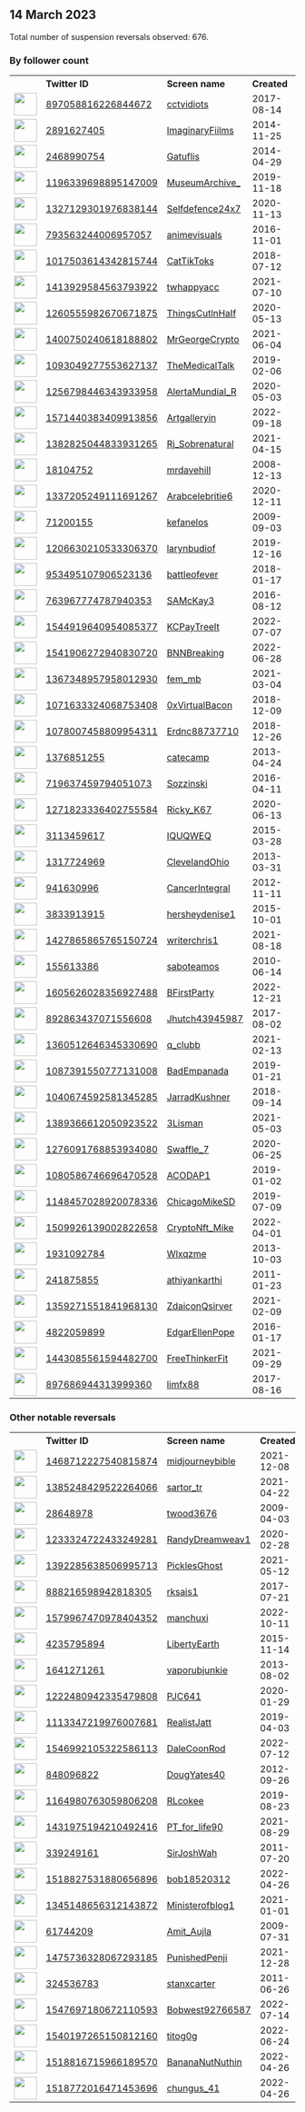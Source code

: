 
## 14 March 2023
Total number of suspension reversals observed: 676.

### By follower count
<table><tr><th></th><th align="left">Twitter ID</th><th align="left">Screen name</th>
<th align="left">Created</th><th align="left">Status</th><th align="left">Suspended</th><th align="left">Followers</th>
<tr><td><a href="https://pbs.twimg.com/profile_images/1144840942244880385/9F2DRMCz_normal.jpg"><img src="https://pbs.twimg.com/profile_images/1144840942244880385/9F2DRMCz_normal.jpg" width="40px" height="40px" align="center"/></a></td><td><a href="https://twitter.com/intent/user?user_id=897058816226844672">897058816226844672</a></td><td><a href="https://twitter.com/cctvidiots">cctvidiots</a></td><td>2017-08-14</td><td align="center"></td><td></td><td>934310</td></tr>
<tr><td><a href="https://pbs.twimg.com/profile_images/1000915007993991168/6eN-8sz3_normal.jpg"><img src="https://pbs.twimg.com/profile_images/1000915007993991168/6eN-8sz3_normal.jpg" width="40px" height="40px" align="center"/></a></td><td><a href="https://twitter.com/intent/user?user_id=2891627405">2891627405</a></td><td><a href="https://twitter.com/ImaginaryFiilms">ImaginaryFiilms</a></td><td>2014-11-25</td><td align="center"></td><td></td><td>450106</td></tr>
<tr><td><a href="https://pbs.twimg.com/profile_images/1635986856759242752/jip5zkU0_normal.jpg"><img src="https://pbs.twimg.com/profile_images/1635986856759242752/jip5zkU0_normal.jpg" width="40px" height="40px" align="center"/></a></td><td><a href="https://twitter.com/intent/user?user_id=2468990754">2468990754</a></td><td><a href="https://twitter.com/Gatuflis">Gatuflis</a></td><td>2014-04-29</td><td align="center"></td><td>2022-03-26</td><td>288677</td></tr>
<tr><td><a href="https://pbs.twimg.com/profile_images/1249220712461733888/3Z1i_y0-_normal.jpg"><img src="https://pbs.twimg.com/profile_images/1249220712461733888/3Z1i_y0-_normal.jpg" width="40px" height="40px" align="center"/></a></td><td><a href="https://twitter.com/intent/user?user_id=1196339698895147009">1196339698895147009</a></td><td><a href="https://twitter.com/MuseumArchive_">MuseumArchive_</a></td><td>2019-11-18</td><td align="center"></td><td></td><td>176446</td></tr>
<tr><td><a href="https://pbs.twimg.com/profile_images/1636606695186071553/jQI__AnX_normal.png"><img src="https://pbs.twimg.com/profile_images/1636606695186071553/jQI__AnX_normal.png" width="40px" height="40px" align="center"/></a></td><td><a href="https://twitter.com/intent/user?user_id=1327129301976838144">1327129301976838144</a></td><td><a href="https://twitter.com/Selfdefence24x7">Selfdefence24x7</a></td><td>2020-11-13</td><td align="center"></td><td></td><td>175916</td></tr>
<tr><td><a href="https://pbs.twimg.com/profile_images/1641707604966768641/9hIWXBpq_normal.jpg"><img src="https://pbs.twimg.com/profile_images/1641707604966768641/9hIWXBpq_normal.jpg" width="40px" height="40px" align="center"/></a></td><td><a href="https://twitter.com/intent/user?user_id=793563244006957057">793563244006957057</a></td><td><a href="https://twitter.com/animevisuals">animevisuals</a></td><td>2016-11-01</td><td align="center"></td><td></td><td>174653</td></tr>
<tr><td><a href="https://pbs.twimg.com/profile_images/1518717013857738753/cynzAGeX_normal.jpg"><img src="https://pbs.twimg.com/profile_images/1518717013857738753/cynzAGeX_normal.jpg" width="40px" height="40px" align="center"/></a></td><td><a href="https://twitter.com/intent/user?user_id=1017503614342815744">1017503614342815744</a></td><td><a href="https://twitter.com/CatTikToks">CatTikToks</a></td><td>2018-07-12</td><td align="center"></td><td>2022-07-27</td><td>174149</td></tr>
<tr><td><a href="https://pbs.twimg.com/profile_images/1642875467261792259/Ie68J3g0_normal.jpg"><img src="https://pbs.twimg.com/profile_images/1642875467261792259/Ie68J3g0_normal.jpg" width="40px" height="40px" align="center"/></a></td><td><a href="https://twitter.com/intent/user?user_id=1413929584563793922">1413929584563793922</a></td><td><a href="https://twitter.com/twhappyacc">twhappyacc</a></td><td>2021-07-10</td><td align="center"></td><td></td><td>152748</td></tr>
<tr><td><a href="https://pbs.twimg.com/profile_images/1268036062347030529/jTM8rmoq_normal.jpg"><img src="https://pbs.twimg.com/profile_images/1268036062347030529/jTM8rmoq_normal.jpg" width="40px" height="40px" align="center"/></a></td><td><a href="https://twitter.com/intent/user?user_id=1260555982670671875">1260555982670671875</a></td><td><a href="https://twitter.com/ThingsCutlnHaIf">ThingsCutlnHaIf</a></td><td>2020-05-13</td><td align="center"></td><td></td><td>125742</td></tr>
<tr><td><a href="https://pbs.twimg.com/profile_images/1644242055517077504/_yn9_jBT_normal.jpg"><img src="https://pbs.twimg.com/profile_images/1644242055517077504/_yn9_jBT_normal.jpg" width="40px" height="40px" align="center"/></a></td><td><a href="https://twitter.com/intent/user?user_id=1400750240618188802">1400750240618188802</a></td><td><a href="https://twitter.com/MrGeorgeCrypto">MrGeorgeCrypto</a></td><td>2021-06-04</td><td align="center"></td><td></td><td>125643</td></tr>
<tr><td><a href="https://pbs.twimg.com/profile_images/1124705710602764289/_tXBE4Gc_normal.jpg"><img src="https://pbs.twimg.com/profile_images/1124705710602764289/_tXBE4Gc_normal.jpg" width="40px" height="40px" align="center"/></a></td><td><a href="https://twitter.com/intent/user?user_id=1093049277553627137">1093049277553627137</a></td><td><a href="https://twitter.com/TheMedicalTalk">TheMedicalTalk</a></td><td>2019-02-06</td><td align="center"></td><td></td><td>120807</td></tr>
<tr><td><a href="https://pbs.twimg.com/profile_images/1635858234811580418/pySw_XTd_normal.jpg"><img src="https://pbs.twimg.com/profile_images/1635858234811580418/pySw_XTd_normal.jpg" width="40px" height="40px" align="center"/></a></td><td><a href="https://twitter.com/intent/user?user_id=1256798446343933958">1256798446343933958</a></td><td><a href="https://twitter.com/AlertaMundial_R">AlertaMundial_R</a></td><td>2020-05-03</td><td align="center"></td><td>2022-11-09</td><td>104455</td></tr>
<tr><td><a href="https://pbs.twimg.com/profile_images/1574460659521429504/Z2EzTLW0_normal.jpg"><img src="https://pbs.twimg.com/profile_images/1574460659521429504/Z2EzTLW0_normal.jpg" width="40px" height="40px" align="center"/></a></td><td><a href="https://twitter.com/intent/user?user_id=1571440383409913856">1571440383409913856</a></td><td><a href="https://twitter.com/Artgalleryin">Artgalleryin</a></td><td>2022-09-18</td><td align="center"></td><td>2022-10-30</td><td>74794</td></tr>
<tr><td><a href="https://pbs.twimg.com/profile_images/1479559044155199492/rS51Eb3T_normal.jpg"><img src="https://pbs.twimg.com/profile_images/1479559044155199492/rS51Eb3T_normal.jpg" width="40px" height="40px" align="center"/></a></td><td><a href="https://twitter.com/intent/user?user_id=1382825044833931265">1382825044833931265</a></td><td><a href="https://twitter.com/Rj_Sobrenatural">Rj_Sobrenatural</a></td><td>2021-04-15</td><td align="center"></td><td>2022-04-05</td><td>54868</td></tr>
<tr><td><a href="https://pbs.twimg.com/profile_images/885275506660265984/Xu7AJOGU_normal.jpg"><img src="https://pbs.twimg.com/profile_images/885275506660265984/Xu7AJOGU_normal.jpg" width="40px" height="40px" align="center"/></a></td><td><a href="https://twitter.com/intent/user?user_id=18104752">18104752</a></td><td><a href="https://twitter.com/mrdavehill">mrdavehill</a></td><td>2008-12-13</td><td align="center"></td><td></td><td>49176</td></tr>
<tr><td><a href="https://pbs.twimg.com/profile_images/1337205348139233280/YU9whIQG_normal.jpg"><img src="https://pbs.twimg.com/profile_images/1337205348139233280/YU9whIQG_normal.jpg" width="40px" height="40px" align="center"/></a></td><td><a href="https://twitter.com/intent/user?user_id=1337205249111691267">1337205249111691267</a></td><td><a href="https://twitter.com/Arabcelebritie6">Arabcelebritie6</a></td><td>2020-12-11</td><td align="center"></td><td>2022-12-21</td><td>43172</td></tr>
<tr><td><a href="https://pbs.twimg.com/profile_images/1641560816678731782/FxwvWBde_normal.jpg"><img src="https://pbs.twimg.com/profile_images/1641560816678731782/FxwvWBde_normal.jpg" width="40px" height="40px" align="center"/></a></td><td><a href="https://twitter.com/intent/user?user_id=71200155">71200155</a></td><td><a href="https://twitter.com/kefanelos">kefanelos</a></td><td>2009-09-03</td><td align="center"></td><td>2023-01-27</td><td>41763</td></tr>
<tr><td><a href="https://pbs.twimg.com/profile_images/1634220975355994113/7JTifj-2_normal.jpg"><img src="https://pbs.twimg.com/profile_images/1634220975355994113/7JTifj-2_normal.jpg" width="40px" height="40px" align="center"/></a></td><td><a href="https://twitter.com/intent/user?user_id=1206630210533306370">1206630210533306370</a></td><td><a href="https://twitter.com/larynbudiof">larynbudiof</a></td><td>2019-12-16</td><td align="center"></td><td>2022-06-27</td><td>40592</td></tr>
<tr><td><a href="https://pbs.twimg.com/profile_images/1252638404644352000/jgtIvBlo_normal.jpg"><img src="https://pbs.twimg.com/profile_images/1252638404644352000/jgtIvBlo_normal.jpg" width="40px" height="40px" align="center"/></a></td><td><a href="https://twitter.com/intent/user?user_id=953495107906523136">953495107906523136</a></td><td><a href="https://twitter.com/battleofever">battleofever</a></td><td>2018-01-17</td><td align="center"></td><td></td><td>31354</td></tr>
<tr><td><a href="https://pbs.twimg.com/profile_images/763998323455827968/KtSGMUK7_normal.jpg"><img src="https://pbs.twimg.com/profile_images/763998323455827968/KtSGMUK7_normal.jpg" width="40px" height="40px" align="center"/></a></td><td><a href="https://twitter.com/intent/user?user_id=763967774787940353">763967774787940353</a></td><td><a href="https://twitter.com/SAMcKay3">SAMcKay3</a></td><td>2016-08-12</td><td align="center"></td><td>2022-08-18</td><td>26721</td></tr>
<tr><td><a href="https://pbs.twimg.com/profile_images/1641440589106528256/p1nv9_8i_normal.jpg"><img src="https://pbs.twimg.com/profile_images/1641440589106528256/p1nv9_8i_normal.jpg" width="40px" height="40px" align="center"/></a></td><td><a href="https://twitter.com/intent/user?user_id=1544919640954085377">1544919640954085377</a></td><td><a href="https://twitter.com/KCPayTreeIt">KCPayTreeIt</a></td><td>2022-07-07</td><td align="center"></td><td>2022-09-29</td><td>25129</td></tr>
<tr><td><a href="https://pbs.twimg.com/profile_images/1545315482081062913/a4xAcu6c_normal.jpg"><img src="https://pbs.twimg.com/profile_images/1545315482081062913/a4xAcu6c_normal.jpg" width="40px" height="40px" align="center"/></a></td><td><a href="https://twitter.com/intent/user?user_id=1541906272940830720">1541906272940830720</a></td><td><a href="https://twitter.com/BNNBreaking">BNNBreaking</a></td><td>2022-06-28</td><td align="center">🚫</td><td>2022-10-06</td><td>17242</td></tr>
<tr><td><a href="https://pbs.twimg.com/profile_images/1616362321260978176/GRl5O1_2_normal.jpg"><img src="https://pbs.twimg.com/profile_images/1616362321260978176/GRl5O1_2_normal.jpg" width="40px" height="40px" align="center"/></a></td><td><a href="https://twitter.com/intent/user?user_id=1367348957958012930">1367348957958012930</a></td><td><a href="https://twitter.com/fem_mb">fem_mb</a></td><td>2021-03-04</td><td align="center"></td><td>2023-03-04</td><td>17092</td></tr>
<tr><td><a href="https://pbs.twimg.com/profile_images/1515826663258750977/wbSw7TyP_normal.jpg"><img src="https://pbs.twimg.com/profile_images/1515826663258750977/wbSw7TyP_normal.jpg" width="40px" height="40px" align="center"/></a></td><td><a href="https://twitter.com/intent/user?user_id=1071633324068753408">1071633324068753408</a></td><td><a href="https://twitter.com/0xVirtualBacon">0xVirtualBacon</a></td><td>2018-12-09</td><td align="center"></td><td>2023-03-02</td><td>16994</td></tr>
<tr><td><a href="https://pbs.twimg.com/profile_images/1640604881391157248/wfygK6qH_normal.jpg"><img src="https://pbs.twimg.com/profile_images/1640604881391157248/wfygK6qH_normal.jpg" width="40px" height="40px" align="center"/></a></td><td><a href="https://twitter.com/intent/user?user_id=1078007458809954311">1078007458809954311</a></td><td><a href="https://twitter.com/Erdnc88737710">Erdnc88737710</a></td><td>2018-12-26</td><td align="center"></td><td>2023-02-20</td><td>15357</td></tr>
<tr><td><a href="https://pbs.twimg.com/profile_images/378800000653837360/6576af61896ce38e2b847b2d2a8dea4c_normal.jpeg"><img src="https://pbs.twimg.com/profile_images/378800000653837360/6576af61896ce38e2b847b2d2a8dea4c_normal.jpeg" width="40px" height="40px" align="center"/></a></td><td><a href="https://twitter.com/intent/user?user_id=1376851255">1376851255</a></td><td><a href="https://twitter.com/catecamp">catecamp</a></td><td>2013-04-24</td><td align="center"></td><td>2022-09-19</td><td>14074</td></tr>
<tr><td><a href="https://pbs.twimg.com/profile_images/793401218957611008/IcYt84ra_normal.jpg"><img src="https://pbs.twimg.com/profile_images/793401218957611008/IcYt84ra_normal.jpg" width="40px" height="40px" align="center"/></a></td><td><a href="https://twitter.com/intent/user?user_id=719637459794051073">719637459794051073</a></td><td><a href="https://twitter.com/Sozzinski">Sozzinski</a></td><td>2016-04-11</td><td align="center"></td><td>2022-08-11</td><td>12760</td></tr>
<tr><td><a href="https://pbs.twimg.com/profile_images/1608942649939042304/C_Cl9Saz_normal.jpg"><img src="https://pbs.twimg.com/profile_images/1608942649939042304/C_Cl9Saz_normal.jpg" width="40px" height="40px" align="center"/></a></td><td><a href="https://twitter.com/intent/user?user_id=1271823336402755584">1271823336402755584</a></td><td><a href="https://twitter.com/Ricky_K67">Ricky_K67</a></td><td>2020-06-13</td><td align="center"></td><td>2023-02-24</td><td>12346</td></tr>
<tr><td><a href="https://pbs.twimg.com/profile_images/1635890686695178240/E3_D61Ve_normal.jpg"><img src="https://pbs.twimg.com/profile_images/1635890686695178240/E3_D61Ve_normal.jpg" width="40px" height="40px" align="center"/></a></td><td><a href="https://twitter.com/intent/user?user_id=3113459617">3113459617</a></td><td><a href="https://twitter.com/IQUQWEQ">IQUQWEQ</a></td><td>2015-03-28</td><td align="center"></td><td></td><td>12248</td></tr>
<tr><td><a href="https://pbs.twimg.com/profile_images/1641254400906625024/iDSXrq7o_normal.jpg"><img src="https://pbs.twimg.com/profile_images/1641254400906625024/iDSXrq7o_normal.jpg" width="40px" height="40px" align="center"/></a></td><td><a href="https://twitter.com/intent/user?user_id=1317724969">1317724969</a></td><td><a href="https://twitter.com/CleveIandOhio">CleveIandOhio</a></td><td>2013-03-31</td><td align="center"></td><td>2022-09-10</td><td>12188</td></tr>
<tr><td><a href="https://pbs.twimg.com/profile_images/1636046943838257175/Fn01H_sO_normal.jpg"><img src="https://pbs.twimg.com/profile_images/1636046943838257175/Fn01H_sO_normal.jpg" width="40px" height="40px" align="center"/></a></td><td><a href="https://twitter.com/intent/user?user_id=941630996">941630996</a></td><td><a href="https://twitter.com/CancerIntegral">CancerIntegral</a></td><td>2012-11-11</td><td align="center"></td><td>2022-02-13</td><td>10877</td></tr>
<tr><td><a href="https://pbs.twimg.com/profile_images/972053488736849920/WtFlgZN7_normal.jpg"><img src="https://pbs.twimg.com/profile_images/972053488736849920/WtFlgZN7_normal.jpg" width="40px" height="40px" align="center"/></a></td><td><a href="https://twitter.com/intent/user?user_id=3833913915">3833913915</a></td><td><a href="https://twitter.com/hersheydenise1">hersheydenise1</a></td><td>2015-10-01</td><td align="center"></td><td></td><td>10611</td></tr>
<tr><td><a href="https://pbs.twimg.com/profile_images/1480439123211079680/dNKwVDtb_normal.jpg"><img src="https://pbs.twimg.com/profile_images/1480439123211079680/dNKwVDtb_normal.jpg" width="40px" height="40px" align="center"/></a></td><td><a href="https://twitter.com/intent/user?user_id=1427865865765150724">1427865865765150724</a></td><td><a href="https://twitter.com/writerchris1">writerchris1</a></td><td>2021-08-18</td><td align="center"></td><td>2022-08-20</td><td>10311</td></tr>
<tr><td><a href="https://pbs.twimg.com/profile_images/1347809249812914177/z_plyvgZ_normal.jpg"><img src="https://pbs.twimg.com/profile_images/1347809249812914177/z_plyvgZ_normal.jpg" width="40px" height="40px" align="center"/></a></td><td><a href="https://twitter.com/intent/user?user_id=155613386">155613386</a></td><td><a href="https://twitter.com/saboteamos">saboteamos</a></td><td>2010-06-14</td><td align="center"></td><td>2022-05-08</td><td>9965</td></tr>
<tr><td><a href="https://pbs.twimg.com/profile_images/1635769621939716098/Q52HJjId_normal.jpg"><img src="https://pbs.twimg.com/profile_images/1635769621939716098/Q52HJjId_normal.jpg" width="40px" height="40px" align="center"/></a></td><td><a href="https://twitter.com/intent/user?user_id=1605626028356927488">1605626028356927488</a></td><td><a href="https://twitter.com/BFirstParty">BFirstParty</a></td><td>2022-12-21</td><td align="center"></td><td>2022-12-29</td><td>9421</td></tr>
<tr><td><a href="https://pbs.twimg.com/profile_images/1644166558405500928/iTcba975_normal.jpg"><img src="https://pbs.twimg.com/profile_images/1644166558405500928/iTcba975_normal.jpg" width="40px" height="40px" align="center"/></a></td><td><a href="https://twitter.com/intent/user?user_id=892863437071556608">892863437071556608</a></td><td><a href="https://twitter.com/Jhutch43945987">Jhutch43945987</a></td><td>2017-08-02</td><td align="center"></td><td>2022-07-14</td><td>9344</td></tr>
<tr><td><a href="https://pbs.twimg.com/profile_images/1615115509728514052/3TwBtxPS_normal.jpg"><img src="https://pbs.twimg.com/profile_images/1615115509728514052/3TwBtxPS_normal.jpg" width="40px" height="40px" align="center"/></a></td><td><a href="https://twitter.com/intent/user?user_id=1360512646345330690">1360512646345330690</a></td><td><a href="https://twitter.com/q_clubb">q_clubb</a></td><td>2021-02-13</td><td align="center"></td><td>2023-01-12</td><td>8974</td></tr>
<tr><td><a href="https://pbs.twimg.com/profile_images/1633962610243543041/gtw1-uc0_normal.jpg"><img src="https://pbs.twimg.com/profile_images/1633962610243543041/gtw1-uc0_normal.jpg" width="40px" height="40px" align="center"/></a></td><td><a href="https://twitter.com/intent/user?user_id=1087391550777131008">1087391550777131008</a></td><td><a href="https://twitter.com/BadEmpanada">BadEmpanada</a></td><td>2019-01-21</td><td align="center"></td><td></td><td>8885</td></tr>
<tr><td><a href="https://pbs.twimg.com/profile_images/1166891463843573760/XiE4Uxi1_normal.jpg"><img src="https://pbs.twimg.com/profile_images/1166891463843573760/XiE4Uxi1_normal.jpg" width="40px" height="40px" align="center"/></a></td><td><a href="https://twitter.com/intent/user?user_id=1040674592581345285">1040674592581345285</a></td><td><a href="https://twitter.com/JarradKushner">JarradKushner</a></td><td>2018-09-14</td><td align="center"></td><td></td><td>8824</td></tr>
<tr><td><a href="https://pbs.twimg.com/profile_images/1600788389690687488/BjEVd_UL_normal.jpg"><img src="https://pbs.twimg.com/profile_images/1600788389690687488/BjEVd_UL_normal.jpg" width="40px" height="40px" align="center"/></a></td><td><a href="https://twitter.com/intent/user?user_id=1389366612050923522">1389366612050923522</a></td><td><a href="https://twitter.com/3Lisman">3Lisman</a></td><td>2021-05-03</td><td align="center"></td><td>2023-01-24</td><td>8645</td></tr>
<tr><td><a href="https://pbs.twimg.com/profile_images/1634975671788109824/FfxQtjiL_normal.jpg"><img src="https://pbs.twimg.com/profile_images/1634975671788109824/FfxQtjiL_normal.jpg" width="40px" height="40px" align="center"/></a></td><td><a href="https://twitter.com/intent/user?user_id=1276091768853934080">1276091768853934080</a></td><td><a href="https://twitter.com/Swaffle_7">Swaffle_7</a></td><td>2020-06-25</td><td align="center"></td><td>2022-12-02</td><td>8477</td></tr>
<tr><td><a href="https://pbs.twimg.com/profile_images/1462874265490014213/w4reMlyJ_normal.jpg"><img src="https://pbs.twimg.com/profile_images/1462874265490014213/w4reMlyJ_normal.jpg" width="40px" height="40px" align="center"/></a></td><td><a href="https://twitter.com/intent/user?user_id=1080586746696470528">1080586746696470528</a></td><td><a href="https://twitter.com/ACODAP1">ACODAP1</a></td><td>2019-01-02</td><td align="center"></td><td>2022-08-13</td><td>8013</td></tr>
<tr><td><a href="https://pbs.twimg.com/profile_images/1635479407895941121/QuQLUtrP_normal.jpg"><img src="https://pbs.twimg.com/profile_images/1635479407895941121/QuQLUtrP_normal.jpg" width="40px" height="40px" align="center"/></a></td><td><a href="https://twitter.com/intent/user?user_id=1148457028920078336">1148457028920078336</a></td><td><a href="https://twitter.com/ChicagoMikeSD">ChicagoMikeSD</a></td><td>2019-07-09</td><td align="center"></td><td>2023-01-12</td><td>7109</td></tr>
<tr><td><a href="https://pbs.twimg.com/profile_images/1638166378694823937/tWVV3SwU_normal.png"><img src="https://pbs.twimg.com/profile_images/1638166378694823937/tWVV3SwU_normal.png" width="40px" height="40px" align="center"/></a></td><td><a href="https://twitter.com/intent/user?user_id=1509926139002822658">1509926139002822658</a></td><td><a href="https://twitter.com/CryptoNft_Mike">CryptoNft_Mike</a></td><td>2022-04-01</td><td align="center"></td><td>2023-01-04</td><td>6977</td></tr>
<tr><td><a href="https://pbs.twimg.com/profile_images/1526757537092993025/WRlvTjvD_normal.jpg"><img src="https://pbs.twimg.com/profile_images/1526757537092993025/WRlvTjvD_normal.jpg" width="40px" height="40px" align="center"/></a></td><td><a href="https://twitter.com/intent/user?user_id=1931092784">1931092784</a></td><td><a href="https://twitter.com/Wlxqzme">Wlxqzme</a></td><td>2013-10-03</td><td align="center"></td><td>2022-06-23</td><td>6463</td></tr>
<tr><td><a href="https://pbs.twimg.com/profile_images/1543280579507941376/hZ9FJ5fb_normal.jpg"><img src="https://pbs.twimg.com/profile_images/1543280579507941376/hZ9FJ5fb_normal.jpg" width="40px" height="40px" align="center"/></a></td><td><a href="https://twitter.com/intent/user?user_id=241875855">241875855</a></td><td><a href="https://twitter.com/athiyankarthi">athiyankarthi</a></td><td>2011-01-23</td><td align="center"></td><td>2022-11-21</td><td>6015</td></tr>
<tr><td><a href="https://pbs.twimg.com/profile_images/1643194855655604226/Vaoysdjr_normal.jpg"><img src="https://pbs.twimg.com/profile_images/1643194855655604226/Vaoysdjr_normal.jpg" width="40px" height="40px" align="center"/></a></td><td><a href="https://twitter.com/intent/user?user_id=1359271551841968130">1359271551841968130</a></td><td><a href="https://twitter.com/ZdaiconQsirver">ZdaiconQsirver</a></td><td>2021-02-09</td><td align="center"></td><td>2022-10-15</td><td>5969</td></tr>
<tr><td><a href="https://pbs.twimg.com/profile_images/1646101494477774853/hqZjpuPs_normal.jpg"><img src="https://pbs.twimg.com/profile_images/1646101494477774853/hqZjpuPs_normal.jpg" width="40px" height="40px" align="center"/></a></td><td><a href="https://twitter.com/intent/user?user_id=4822059899">4822059899</a></td><td><a href="https://twitter.com/EdgarEllenPope">EdgarEllenPope</a></td><td>2016-01-17</td><td align="center"></td><td>2022-02-14</td><td>5416</td></tr>
<tr><td><a href="https://pbs.twimg.com/profile_images/1635478294836686848/lxB0r1Jh_normal.jpg"><img src="https://pbs.twimg.com/profile_images/1635478294836686848/lxB0r1Jh_normal.jpg" width="40px" height="40px" align="center"/></a></td><td><a href="https://twitter.com/intent/user?user_id=1443085561594482700">1443085561594482700</a></td><td><a href="https://twitter.com/FreeThinkerFit">FreeThinkerFit</a></td><td>2021-09-29</td><td align="center"></td><td>2022-02-28</td><td>5299</td></tr>
<tr><td><a href="https://pbs.twimg.com/profile_images/1594785083646480384/0_Xy-PyF_normal.jpg"><img src="https://pbs.twimg.com/profile_images/1594785083646480384/0_Xy-PyF_normal.jpg" width="40px" height="40px" align="center"/></a></td><td><a href="https://twitter.com/intent/user?user_id=897686944313999360">897686944313999360</a></td><td><a href="https://twitter.com/limfx88">limfx88</a></td><td>2017-08-16</td><td align="center"></td><td>2022-12-17</td><td>5000</td></tr>
</table>

### Other notable reversals
<table><tr><th></th><th align="left">Twitter ID</th><th align="left">Screen name</th>
<th align="left">Created</th><th align="left">Status</th><th align="left">Suspended</th><th align="left">Followers</th>
<tr><td><a href="https://pbs.twimg.com/profile_images/1638686896636264455/0tlmTtFa_normal.jpg"><img src="https://pbs.twimg.com/profile_images/1638686896636264455/0tlmTtFa_normal.jpg" width="40px" height="40px" align="center"/></a></td><td><a href="https://twitter.com/intent/user?user_id=1468712227540815874">1468712227540815874</a></td><td><a href="https://twitter.com/midjourneybible">midjourneybible</a></td><td>2021-12-08</td><td align="center"></td><td>2022-12-20</td><td>148</td></tr>
<tr><td><a href="https://pbs.twimg.com/profile_images/1518695759385972738/V6NNnu4d_normal.jpg"><img src="https://pbs.twimg.com/profile_images/1518695759385972738/V6NNnu4d_normal.jpg" width="40px" height="40px" align="center"/></a></td><td><a href="https://twitter.com/intent/user?user_id=1385248429522264066">1385248429522264066</a></td><td><a href="https://twitter.com/sartor_tr">sartor_tr</a></td><td>2021-04-22</td><td align="center"></td><td>2022-05-29</td><td>402</td></tr>
<tr><td><a href="https://pbs.twimg.com/profile_images/2202511529/image_normal.jpg"><img src="https://pbs.twimg.com/profile_images/2202511529/image_normal.jpg" width="40px" height="40px" align="center"/></a></td><td><a href="https://twitter.com/intent/user?user_id=28648978">28648978</a></td><td><a href="https://twitter.com/twood3676">twood3676</a></td><td>2009-04-03</td><td align="center"></td><td>2022-12-15</td><td>2064</td></tr>
<tr><td><a href="https://pbs.twimg.com/profile_images/1248030096683761666/XWckHEqg_normal.jpg"><img src="https://pbs.twimg.com/profile_images/1248030096683761666/XWckHEqg_normal.jpg" width="40px" height="40px" align="center"/></a></td><td><a href="https://twitter.com/intent/user?user_id=1233324722433249281">1233324722433249281</a></td><td><a href="https://twitter.com/RandyDreamweav1">RandyDreamweav1</a></td><td>2020-02-28</td><td align="center"></td><td>2022-12-06</td><td>174</td></tr>
<tr><td><a href="https://pbs.twimg.com/profile_images/1566321320866025472/tCKypC8S_normal.jpg"><img src="https://pbs.twimg.com/profile_images/1566321320866025472/tCKypC8S_normal.jpg" width="40px" height="40px" align="center"/></a></td><td><a href="https://twitter.com/intent/user?user_id=1392285638506995713">1392285638506995713</a></td><td><a href="https://twitter.com/PicklesGhost">PicklesGhost</a></td><td>2021-05-12</td><td align="center"></td><td>2023-03-09</td><td>706</td></tr>
<tr><td><a href="https://pbs.twimg.com/profile_images/1635820823926784002/3q42XW6Z_normal.jpg"><img src="https://pbs.twimg.com/profile_images/1635820823926784002/3q42XW6Z_normal.jpg" width="40px" height="40px" align="center"/></a></td><td><a href="https://twitter.com/intent/user?user_id=888216598942818305">888216598942818305</a></td><td><a href="https://twitter.com/rksais1">rksais1</a></td><td>2017-07-21</td><td align="center"></td><td>2023-03-09</td><td>4392</td></tr>
<tr><td><a href="https://pbs.twimg.com/profile_images/1629899823754145794/IyMmPleM_normal.jpg"><img src="https://pbs.twimg.com/profile_images/1629899823754145794/IyMmPleM_normal.jpg" width="40px" height="40px" align="center"/></a></td><td><a href="https://twitter.com/intent/user?user_id=1579967470978404352">1579967470978404352</a></td><td><a href="https://twitter.com/manchuxi">manchuxi</a></td><td>2022-10-11</td><td align="center"></td><td>2023-03-06</td><td>2938</td></tr>
<tr><td><a href="https://pbs.twimg.com/profile_images/796423359210799104/vLzlN9EM_normal.jpg"><img src="https://pbs.twimg.com/profile_images/796423359210799104/vLzlN9EM_normal.jpg" width="40px" height="40px" align="center"/></a></td><td><a href="https://twitter.com/intent/user?user_id=4235795894">4235795894</a></td><td><a href="https://twitter.com/LibertyEarth">LibertyEarth</a></td><td>2015-11-14</td><td align="center"></td><td>2023-02-14</td><td>319</td></tr>
<tr><td><a href="https://pbs.twimg.com/profile_images/1628078066445561864/uINxXxRU_normal.jpg"><img src="https://pbs.twimg.com/profile_images/1628078066445561864/uINxXxRU_normal.jpg" width="40px" height="40px" align="center"/></a></td><td><a href="https://twitter.com/intent/user?user_id=1641271261">1641271261</a></td><td><a href="https://twitter.com/vaporubjunkie">vaporubjunkie</a></td><td>2013-08-02</td><td align="center"></td><td>2023-03-06</td><td>372</td></tr>
<tr><td><a href="https://pbs.twimg.com/profile_images/1253423192703504388/At_90YuP_normal.jpg"><img src="https://pbs.twimg.com/profile_images/1253423192703504388/At_90YuP_normal.jpg" width="40px" height="40px" align="center"/></a></td><td><a href="https://twitter.com/intent/user?user_id=1222480942335479808">1222480942335479808</a></td><td><a href="https://twitter.com/PJC641">PJC641</a></td><td>2020-01-29</td><td align="center"></td><td>2023-02-13</td><td>655</td></tr>
<tr><td><a href="https://pbs.twimg.com/profile_images/1238849551282266112/9vdmUDMP_normal.jpg"><img src="https://pbs.twimg.com/profile_images/1238849551282266112/9vdmUDMP_normal.jpg" width="40px" height="40px" align="center"/></a></td><td><a href="https://twitter.com/intent/user?user_id=1113347219976007681">1113347219976007681</a></td><td><a href="https://twitter.com/RealistJatt">RealistJatt</a></td><td>2019-04-03</td><td align="center"></td><td>2022-10-30</td><td>2136</td></tr>
<tr><td><a href="https://pbs.twimg.com/profile_images/1582269396394844160/EDH4W_25_normal.jpg"><img src="https://pbs.twimg.com/profile_images/1582269396394844160/EDH4W_25_normal.jpg" width="40px" height="40px" align="center"/></a></td><td><a href="https://twitter.com/intent/user?user_id=1546992105322586113">1546992105322586113</a></td><td><a href="https://twitter.com/DaleCoonRod">DaleCoonRod</a></td><td>2022-07-12</td><td align="center"></td><td>2023-03-08</td><td>1019</td></tr>
<tr><td><a href="https://pbs.twimg.com/profile_images/886657488506040322/Ca9sL0xB_normal.jpg"><img src="https://pbs.twimg.com/profile_images/886657488506040322/Ca9sL0xB_normal.jpg" width="40px" height="40px" align="center"/></a></td><td><a href="https://twitter.com/intent/user?user_id=848096822">848096822</a></td><td><a href="https://twitter.com/DougYates40">DougYates40</a></td><td>2012-09-26</td><td align="center"></td><td>2023-02-15</td><td>222</td></tr>
<tr><td><a href="https://abs.twimg.com/sticky/default_profile_images/default_profile_normal.png"><img src="https://abs.twimg.com/sticky/default_profile_images/default_profile_normal.png" width="40px" height="40px" align="center"/></a></td><td><a href="https://twitter.com/intent/user?user_id=1164980763059806208">1164980763059806208</a></td><td><a href="https://twitter.com/RLcokee">RLcokee</a></td><td>2019-08-23</td><td align="center"></td><td>2022-10-30</td><td>279</td></tr>
<tr><td><a href="https://pbs.twimg.com/profile_images/1595802887887650816/4fvR9TbJ_normal.jpg"><img src="https://pbs.twimg.com/profile_images/1595802887887650816/4fvR9TbJ_normal.jpg" width="40px" height="40px" align="center"/></a></td><td><a href="https://twitter.com/intent/user?user_id=1431975194210492416">1431975194210492416</a></td><td><a href="https://twitter.com/PT_for_life90">PT_for_life90</a></td><td>2021-08-29</td><td align="center"></td><td>2022-12-12</td><td>21</td></tr>
<tr><td><a href="https://pbs.twimg.com/profile_images/1643695994549284868/ChbhzEyq_normal.jpg"><img src="https://pbs.twimg.com/profile_images/1643695994549284868/ChbhzEyq_normal.jpg" width="40px" height="40px" align="center"/></a></td><td><a href="https://twitter.com/intent/user?user_id=339249161">339249161</a></td><td><a href="https://twitter.com/SirJoshWah">SirJoshWah</a></td><td>2011-07-20</td><td align="center"></td><td>2022-12-19</td><td>744</td></tr>
<tr><td><a href="https://pbs.twimg.com/profile_images/1583258595239395328/q855JAY1_normal.jpg"><img src="https://pbs.twimg.com/profile_images/1583258595239395328/q855JAY1_normal.jpg" width="40px" height="40px" align="center"/></a></td><td><a href="https://twitter.com/intent/user?user_id=1518827531880656896">1518827531880656896</a></td><td><a href="https://twitter.com/bob18520312">bob18520312</a></td><td>2022-04-26</td><td align="center"></td><td>2022-11-23</td><td>34</td></tr>
<tr><td><a href="https://pbs.twimg.com/profile_images/1638305458330165249/LAIGEnBH_normal.jpg"><img src="https://pbs.twimg.com/profile_images/1638305458330165249/LAIGEnBH_normal.jpg" width="40px" height="40px" align="center"/></a></td><td><a href="https://twitter.com/intent/user?user_id=1345148656312143872">1345148656312143872</a></td><td><a href="https://twitter.com/Ministerofblog1">Ministerofblog1</a></td><td>2021-01-01</td><td align="center"></td><td>2022-09-29</td><td>2909</td></tr>
<tr><td><a href="https://pbs.twimg.com/profile_images/1584515469750554625/NWhXU5Io_normal.jpg"><img src="https://pbs.twimg.com/profile_images/1584515469750554625/NWhXU5Io_normal.jpg" width="40px" height="40px" align="center"/></a></td><td><a href="https://twitter.com/intent/user?user_id=61744209">61744209</a></td><td><a href="https://twitter.com/Amit_Aujla">Amit_Aujla</a></td><td>2009-07-31</td><td align="center"></td><td>2023-02-23</td><td>409</td></tr>
<tr><td><a href="https://pbs.twimg.com/profile_images/1519731988357337088/Hwas46_y_normal.jpg"><img src="https://pbs.twimg.com/profile_images/1519731988357337088/Hwas46_y_normal.jpg" width="40px" height="40px" align="center"/></a></td><td><a href="https://twitter.com/intent/user?user_id=1475736328067293185">1475736328067293185</a></td><td><a href="https://twitter.com/PunishedPenji">PunishedPenji</a></td><td>2021-12-28</td><td align="center"></td><td>2022-11-23</td><td>46</td></tr>
<tr><td><a href="https://pbs.twimg.com/profile_images/1244693433396203525/o42DFgwG_normal.jpg"><img src="https://pbs.twimg.com/profile_images/1244693433396203525/o42DFgwG_normal.jpg" width="40px" height="40px" align="center"/></a></td><td><a href="https://twitter.com/intent/user?user_id=324536783">324536783</a></td><td><a href="https://twitter.com/stanxcarter">stanxcarter</a></td><td>2011-06-26</td><td align="center"></td><td>2023-03-01</td><td>276</td></tr>
<tr><td><a href="https://pbs.twimg.com/profile_images/1549175298637307904/Ya_IYPaJ_normal.jpg"><img src="https://pbs.twimg.com/profile_images/1549175298637307904/Ya_IYPaJ_normal.jpg" width="40px" height="40px" align="center"/></a></td><td><a href="https://twitter.com/intent/user?user_id=1547697180672110593">1547697180672110593</a></td><td><a href="https://twitter.com/Bobwest92766587">Bobwest92766587</a></td><td>2022-07-14</td><td align="center"></td><td>2023-01-15</td><td>12</td></tr>
<tr><td><a href="https://pbs.twimg.com/profile_images/1569873423190433793/AH1xRPwK_normal.jpg"><img src="https://pbs.twimg.com/profile_images/1569873423190433793/AH1xRPwK_normal.jpg" width="40px" height="40px" align="center"/></a></td><td><a href="https://twitter.com/intent/user?user_id=1540197265150812160">1540197265150812160</a></td><td><a href="https://twitter.com/titog0g">titog0g</a></td><td>2022-06-24</td><td align="center"></td><td>2022-10-30</td><td>139</td></tr>
<tr><td><a href="https://pbs.twimg.com/profile_images/1518833036359573509/fDTX2TZZ_normal.jpg"><img src="https://pbs.twimg.com/profile_images/1518833036359573509/fDTX2TZZ_normal.jpg" width="40px" height="40px" align="center"/></a></td><td><a href="https://twitter.com/intent/user?user_id=1518816715966189570">1518816715966189570</a></td><td><a href="https://twitter.com/BananaNutNuthin">BananaNutNuthin</a></td><td>2022-04-26</td><td align="center"></td><td>2022-12-26</td><td>72</td></tr>
<tr><td><a href="https://pbs.twimg.com/profile_images/1518772544840486913/6KJMJKij_normal.jpg"><img src="https://pbs.twimg.com/profile_images/1518772544840486913/6KJMJKij_normal.jpg" width="40px" height="40px" align="center"/></a></td><td><a href="https://twitter.com/intent/user?user_id=1518772016471453696">1518772016471453696</a></td><td><a href="https://twitter.com/chungus_41">chungus_41</a></td><td>2022-04-26</td><td align="center"></td><td>2022-12-05</td><td>8</td></tr>
</table>
